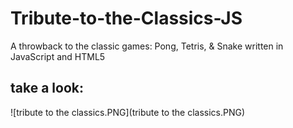 # Tribute-to-the-Classics-JS
A throwback to the classic games: Pong, Tetris, &amp; Snake written in JavaScript and HTML5

## take a look:
![tribute to the classics.PNG](tribute to the classics.PNG)
